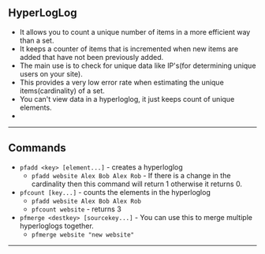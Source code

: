 ## HyperLogLog
- It allows you to count a unique number of items in a more efficient way than a set.
- It keeps a counter of items that is incremented when new items are added that have not been previously added.
- The main use is to check for unique data like IP's(for determining unique users on your site).
- This provides a very low error rate when estimating the unique items(cardinality) of a set.
- You can't view data in a hyperloglog, it just keeps count of unique elements.
- 
---

## Commands
- `pfadd <key> [element...]` - creates a hyperloglog
  - `pfadd website Alex Bob Alex Rob` - If there is a change in the cardinality then this command will return 1 otherwise it returns 0.
- `pfcount [key...]` - counts the elements in the hyperloglog
  - `pfadd website Alex Bob Alex Rob` 
  - `pfcount website` - returns 3
- `pfmerge <destkey> [sourcekey...]` - You can use this to merge multiple hyperloglogs together.
  - `pfmerge website "new website"`
---